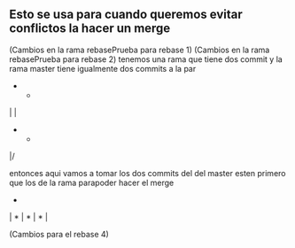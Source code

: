 ## Esto se usa para cuando queremos evitar conflictos la hacer un merge
(Cambios en la rama rebasePrueba para rebase 1)
(Cambios en la rama rebasePrueba para rebase 2)
tenemos una rama que tiene dos commit y la rama master tiene igualmente dos commits a la par

* *
| | 
* *
|/

entonces aqui vamos a tomar los dos commits del del master esten primero que los de la rama parapoder hacer el merge

*
|
*
|
*
|
*
|

(Cambios para el rebase 4)